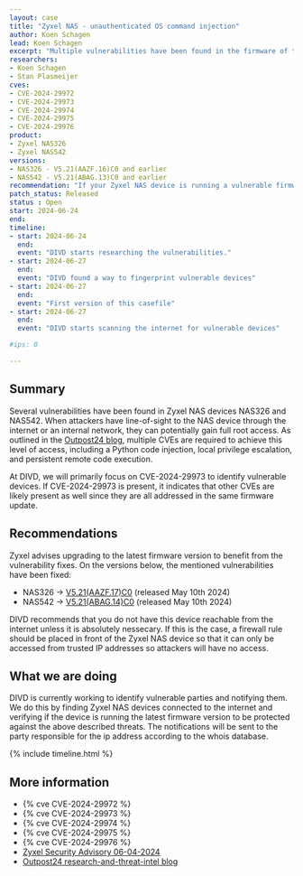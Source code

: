 ```yaml
---
layout: case
title: "Zyxel NAS - unauthenticated OS command injection"
author: Koen Schagen
lead: Koen Schagen
excerpt: "Multiple vulnerabilities have been found in the firmware of the Zyxel NAS devices NAS326 and NAS542. Those vulnerabilities allow an unauthenticated attacker to get full root access to the device."
researchers:
- Koen Schagen
- Stan Plasmeijer
cves:
- CVE-2024-29972
- CVE-2024-29973
- CVE-2024-29974
- CVE-2024-29975
- CVE-2024-29976
product:
- Zyxel NAS326
- Zyxel NAS542
versions: 
- NAS326 - V5.21(AAZF.16)C0 and earlier
- NAS542 - V5.21(ABAG.13)C0 and earlier
recommendation: "If your Zyxel NAS device is running a vulnerable firmware/software version, please update it to the latest version."
patch_status: Released
status : Open
start: 2024-06-24
end:
timeline:
- start: 2024-06-24
  end:
  event: "DIVD starts researching the vulnerabilities."
- start: 2024-06-27
  end:
  event: "DIVD found a way to fingerprint vulnerable devices"
- start: 2024-06-27
  end:
  event: "First version of this casefile"
- start: 2024-06-27
  end:
  event: "DIVD starts scanning the internet for vulnerable devices"

#ips: 0

---
```

## Summary
Several vulnerabilities have been found in Zyxel NAS devices NAS326 and NAS542. When attackers have line-of-sight to the NAS device through the internet or an internal network, they can potentially gain full root access. As outlined in the [Outpost24 blog](https://outpost24.com/blog/zyxel-nas-critical-vulnerabilities/), multiple CVEs are required to achieve this level of access, including a Python code injection, local privilege escalation, and persistent remote code execution.

At DIVD, we will primarily focus on CVE-2024-29973 to identify vulnerable devices. If CVE-2024-29973 is present, it indicates that other CVEs are likely present as well since they are all addressed in the same firmware update.

## Recommendations

Zyxel advises upgrading to the latest firmware version to benefit from the vulnerability fixes. On the versions below, the mentioned vulnerabilities have been fixed:

- NAS326 -> [V5.21(AAZF.17)C0](https://download.zyxel.com/NAS326/firmware/NAS326_V5.21(AAZF.17)C0.zip) (released May 10th 2024) 
- NAS542 -> [V5.21(ABAG.14)C0](https://download.zyxel.com/NAS542/firmware/NAS542_V5.21(ABAG.14)C0.zip) (released May 10th 2024) 

DIVD recommends that you do not have this device reachable from the internet unless it is absolutely nessecary. If this is the case, a firewall rule should be placed in front of the Zyxel NAS device so that it can only be accessed from trusted IP addresses so attackers will have no access.

## What we are doing

DIVD is currently working to identify vulnerable parties and notifying them. We do this by finding Zyxel NAS devices connected to the internet and verifying if the device is running the latest firmware version to be protected against the above described threats. The notifications will be sent to the party responsible for the ip address according to the whois database.

{% include timeline.html %}

## More information

* {% cve CVE-2024-29972 %}
* {% cve CVE-2024-29973 %}
* {% cve CVE-2024-29974 %}
* {% cve CVE-2024-29975 %}
* {% cve CVE-2024-29976 %}
* [Zyxel Security Advisory 06-04-2024](https://www.zyxel.com/global/en/support/security-advisories/zyxel-security-advisory-for-multiple-vulnerabilities-in-nas-products-06-04-2024)
* [Outpost24 research-and-threat-intel blog](https://outpost24.com/blog/zyxel-nas-critical-vulnerabilities/)
